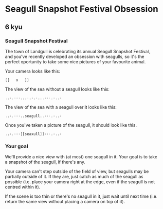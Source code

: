 # Seagull Snapshot Festival Obsession
## 6 kyu

### Seagull Snapshot Festival

The town of Landgull is celebrating its annual Seagull Snapshot Festival, and you've recently developed an obsession with seagulls, so it's the perfect oportunity to take some nice pictures of your favourite animal.

Your camera looks like this:
```
[[   x   ]]
```

The view of the sea without a seagull looks like this:
```
..·.···...·.·.·...···.·..·
```

The view of the sea with a seagull over it looks like this:

```
..·.···..seagull..···.·..·
```

Once you've taken a picture of the seagull, it should look like this.

```
..·.···[[seaxull]]···.·..·
```

### Your goal

We'll provide a nice view with (at most) one seagull in it. Your goal is to take a snapshot of the seagull, if there's any.

Your camera can't step outside of the field of view, but seagulls may be partially outside of it. If they are, just catch as much of the seagull as possible (i.e. place your camera right at the edge, even if the seagull is not centred within it).

If the scene is too thin or there's no seagull in it, just wait until next time (i.e. return the same view without placing a camera on top of it).
